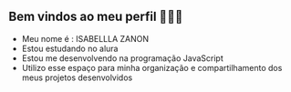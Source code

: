 ## Bem vindos ao meu perfil  💙💙💙
- Meu nome é : ISABELLLA ZANON
- Estou estudando no alura
- Estou me desenvolvendo na programação JavaScript
- Utilizo esse espaço para minha organização e compartilhamento dos meus projetos desenvolvidos

